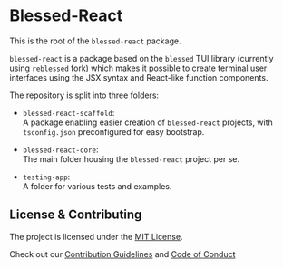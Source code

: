 # Blessed-React

This is the root of the `blessed-react` package.

`blessed-react` is a package based on the `blessed` TUI library (currently using `reblessed` fork) which makes it possible to create terminal user interfaces using the JSX syntax and React-like function components.

The repository is split into three folders:
- `blessed-react-scaffold`:  
  A package enabling easier creation of `blessed-react` projects, with `tsconfig.json` preconfigured for easy bootstrap.

- `blessed-react-core`:  
  The main folder housing the `blessed-react` project per se.

- `testing-app`:  
  A folder for various tests and examples.

## License & Contributing

The project is licensed under the [MIT License](https://github.com/michalusio/blessed-react/blob/master/.github/LICENSE).

Check out our [Contribution Guidelines](https://github.com/michalusio/blessed-react/blob/master/.github/CONTRIBUTING.md) and [Code of Conduct](https://github.com/michalusio/blessed-react/blob/master/.github/CODE_OF_CONDUCT.md)
